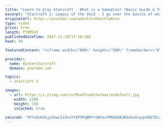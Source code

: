 ```yaml
---
title: "Learn to play Starcraft - What is a Gameplan? (Basic Guide & Tutorial)"
excerpt: "Starcraft 2: Legacy of the Void - I go over the basics of what a gameplan in starcraft 2 is and how to put one together.  Note this is not a guide on WHAT gameplan you should be using as each race!"
originalUrl: https://youtube.com/watch?v=RkwtFcw8ztw
type: video
price: Free
length: PT9M53S
publishedDateTime: 2017-11-19T17:10:18Z
heat: 50

featuredContent: "<iframe width=\"800\" height=\"500\" frameborder=\"0\" src=\"https://www.youtube.com/embed/RkwtFcw8ztw\" allow=\"accelerometer; autoplay; encrypted-media; gyroscope; picture-in-picture\" allowfullscreen></iframe>"

provider:
  name: WinterStarcraft
  domain: youtube.com

topics:
  - StarCraft 2

images:
  - url: https://i.ytimg.com/vi/RkwtFcw8ztw/maxresdefault.jpg
    width: 1280
    height: 720
    isCached: true

secured: "5P7wXsKdxjp1hwLS1XosYtXP5PqBMY+SWteuYMN4X8A3B9u6aXsyqoXQ6TDzZGNIA/RLEFDy2P5LTzgJxksELsmuSOBm7nrQRfhP8yL5uPBpBNd3F4fJ9r9G+hvC/QqWAB0vF40YfynoN8WEMS8RfCwH+fJV12UtT05kvXSHQef5IAZ0r1vs5DF21ca5GO4oX9V/Nb23CJeNfcB6fkyvoi7E/iYVDTC4sVYshb5nONRwX5tnQ37bc9biIydgO3G3o4s8bSJIRPMoCtUtHHC4Ni04qqo4xkXU+E1GPjLh7gj4fsBD37QIhqqjIorSOd9XrV5WNMPyqQniIiTMEWRnsDu0g44f+1Glu3lFZlnYkyyrRURDzpgCebiFGio1baEWDB0IoiAPYv5eBdN+dsK+LjNBBBVj05upQZtjzQbTaus=;FdTm8g19bkTQ2roazLc1vw=="
---
```


